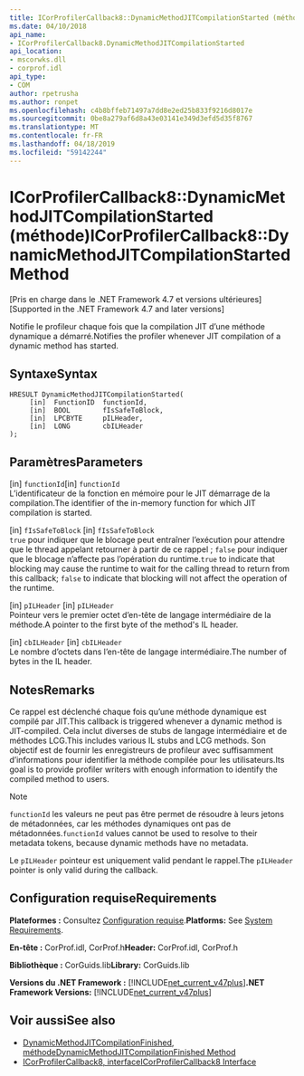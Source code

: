 ```yaml
---
title: ICorProfilerCallback8::DynamicMethodJITCompilationStarted (méthode)
ms.date: 04/10/2018
api_name:
- ICorProfilerCallback8.DynamicMethodJITCompilationStarted
api_location:
- mscorwks.dll
- corprof.idl
api_type:
- COM
author: rpetrusha
ms.author: ronpet
ms.openlocfilehash: c4b8bffeb71497a7dd8e2ed25b833f9216d8017e
ms.sourcegitcommit: 0be8a279af6d8a43e03141e349d3efd5d35f8767
ms.translationtype: MT
ms.contentlocale: fr-FR
ms.lasthandoff: 04/18/2019
ms.locfileid: "59142244"
---
```

# <a name="icorprofilercallback8dynamicmethodjitcompilationstarted-method"></a><span data-ttu-id="cbf55-102">ICorProfilerCallback8::DynamicMethodJITCompilationStarted (méthode)</span><span class="sxs-lookup"><span data-stu-id="cbf55-102">ICorProfilerCallback8::DynamicMethodJITCompilationStarted Method</span></span>
<span data-ttu-id="cbf55-103">[Pris en charge dans le .NET Framework 4.7 et versions ultérieures]</span><span class="sxs-lookup"><span data-stu-id="cbf55-103">[Supported in the .NET Framework 4.7 and later versions]</span></span>  
  
<span data-ttu-id="cbf55-104">Notifie le profileur chaque fois que la compilation JIT d’une méthode dynamique a démarré.</span><span class="sxs-lookup"><span data-stu-id="cbf55-104">Notifies the profiler whenever JIT compilation of a dynamic method has started.</span></span>  
  
## <a name="syntax"></a><span data-ttu-id="cbf55-105">Syntaxe</span><span class="sxs-lookup"><span data-stu-id="cbf55-105">Syntax</span></span>  
  
```  
HRESULT DynamicMethodJITCompilationStarted(  
     [in]  FunctionID  functionId,   
     [in]  BOOL        fIsSafeToBlock,   
     [in]  LPCBYTE     pILHeader,   
     [in]  LONG        cbILHeader   
);  
```  
  
## <a name="parameters"></a><span data-ttu-id="cbf55-106">Paramètres</span><span class="sxs-lookup"><span data-stu-id="cbf55-106">Parameters</span></span>  
<span data-ttu-id="cbf55-107">[in] `functionId`</span><span class="sxs-lookup"><span data-stu-id="cbf55-107">[in] `functionId`</span></span>  
<span data-ttu-id="cbf55-108">L’identificateur de la fonction en mémoire pour le JIT démarrage de la compilation.</span><span class="sxs-lookup"><span data-stu-id="cbf55-108">The identifier of the in-memory function for which JIT compilation is started.</span></span>   

<span data-ttu-id="cbf55-109">[in] `fIsSafeToBlock` </span><span class="sxs-lookup"><span data-stu-id="cbf55-109">[in] `fIsSafeToBlock` </span></span>  
<span data-ttu-id="cbf55-110">`true` pour indiquer que le blocage peut entraîner l’exécution pour attendre que le thread appelant retourner à partir de ce rappel ; `false` pour indiquer que le blocage n’affecte pas l’opération du runtime.</span><span class="sxs-lookup"><span data-stu-id="cbf55-110">`true` to indicate that blocking may cause the runtime to wait for the calling thread to return from this callback; `false` to indicate that blocking will not affect the operation of the runtime.</span></span>  

<span data-ttu-id="cbf55-111">[in] `pILHeader`  </span><span class="sxs-lookup"><span data-stu-id="cbf55-111">[in] `pILHeader`  </span></span>  
<span data-ttu-id="cbf55-112">Pointeur vers le premier octet d’en-tête de langage intermédiaire de la méthode.</span><span class="sxs-lookup"><span data-stu-id="cbf55-112">A pointer to the first byte of the method's IL header.</span></span>   

<span data-ttu-id="cbf55-113">[in] `cbILHeader`  </span><span class="sxs-lookup"><span data-stu-id="cbf55-113">[in] `cbILHeader`  </span></span>  
<span data-ttu-id="cbf55-114">Le nombre d’octets dans l’en-tête de langage intermédiaire.</span><span class="sxs-lookup"><span data-stu-id="cbf55-114">The number of bytes in the IL header.</span></span> 

## <a name="remarks"></a><span data-ttu-id="cbf55-115">Notes</span><span class="sxs-lookup"><span data-stu-id="cbf55-115">Remarks</span></span>  

<span data-ttu-id="cbf55-116">Ce rappel est déclenché chaque fois qu’une méthode dynamique est compilé par JIT.</span><span class="sxs-lookup"><span data-stu-id="cbf55-116">This callback is triggered whenever a dynamic method is JIT-compiled.</span></span> <span data-ttu-id="cbf55-117">Cela inclut diverses de stubs de langage intermédiaire et de méthodes LCG.</span><span class="sxs-lookup"><span data-stu-id="cbf55-117">This includes various IL stubs and LCG methods.</span></span> <span data-ttu-id="cbf55-118">Son objectif est de fournir les enregistreurs de profileur avec suffisamment d’informations pour identifier la méthode compilée pour les utilisateurs.</span><span class="sxs-lookup"><span data-stu-id="cbf55-118">Its goal is to provide profiler writers with enough information to identify the compiled method to users.</span></span>

> [!NOTE]
> <span data-ttu-id="cbf55-119">`functionId` les valeurs ne peut pas être permet de résoudre à leurs jetons de métadonnées, car les méthodes dynamiques ont pas de métadonnées.</span><span class="sxs-lookup"><span data-stu-id="cbf55-119">`functionId` values cannot be used to resolve to their metadata tokens, because dynamic methods have no metadata.</span></span>

<span data-ttu-id="cbf55-120">Le `pILHeader` pointeur est uniquement valid pendant le rappel.</span><span class="sxs-lookup"><span data-stu-id="cbf55-120">The `pILHeader` pointer is only valid during the callback.</span></span>

## <a name="requirements"></a><span data-ttu-id="cbf55-121">Configuration requise</span><span class="sxs-lookup"><span data-stu-id="cbf55-121">Requirements</span></span>  
 <span data-ttu-id="cbf55-122">**Plateformes :** Consultez [Configuration requise](../../../../docs/framework/get-started/system-requirements.md).</span><span class="sxs-lookup"><span data-stu-id="cbf55-122">**Platforms:** See [System Requirements](../../../../docs/framework/get-started/system-requirements.md).</span></span>  
  
 <span data-ttu-id="cbf55-123">**En-tête :** CorProf.idl, CorProf.h</span><span class="sxs-lookup"><span data-stu-id="cbf55-123">**Header:** CorProf.idl, CorProf.h</span></span>  
  
 <span data-ttu-id="cbf55-124">**Bibliothèque :** CorGuids.lib</span><span class="sxs-lookup"><span data-stu-id="cbf55-124">**Library:** CorGuids.lib</span></span>  
  
 <span data-ttu-id="cbf55-125">**Versions du .NET Framework :** [!INCLUDE[net_current_v47plus](../../../../includes/net-current-v47plus.md)]</span><span class="sxs-lookup"><span data-stu-id="cbf55-125">**.NET Framework Versions:** [!INCLUDE[net_current_v47plus](../../../../includes/net-current-v47plus.md)]</span></span>  
  
## <a name="see-also"></a><span data-ttu-id="cbf55-126">Voir aussi</span><span class="sxs-lookup"><span data-stu-id="cbf55-126">See also</span></span>

- [<span data-ttu-id="cbf55-127">DynamicMethodJITCompilationFinished, méthode</span><span class="sxs-lookup"><span data-stu-id="cbf55-127">DynamicMethodJITCompilationFinished Method</span></span>](icorprofilercallback8-dynamicmethodjitcompilationfinished-method.md)
- [<span data-ttu-id="cbf55-128">ICorProfilerCallback8, interface</span><span class="sxs-lookup"><span data-stu-id="cbf55-128">ICorProfilerCallback8 Interface</span></span>](icorprofilercallback8-interface.md)
